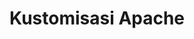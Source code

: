 ---
title: Kustomisasi Apache
parent: Referensi
nav_order: 14
layout: default
permalink: kustomisasi-apache.html
---
